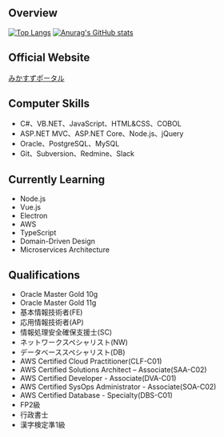 ## Overview
[![Top Langs](https://github-readme-stats.vercel.app/api/top-langs/?username=hirotoe0112&theme=github_dark&hide_title=true&hide_border=true)](https://github.com/anuraghazra/github-readme-stats)
[![Anurag's GitHub stats](https://github-readme-stats.vercel.app/api?username=hirotoe0112&show_icons=true&count_private=true&theme=github_dark&hide_title=true&hide_border=true)](https://github.com/anuraghazra/github-readme-stats)

## Official Website  
[みかすずポータル](https://greenry.jp "みかすずポータル")

## Computer Skills
- C#、VB.NET、JavaScript、HTML&CSS、COBOL
- ASP.NET MVC、ASP.NET Core、Node.js、jQuery
- Oracle、PostgreSQL、MySQL
- Git、Subversion、Redmine、Slack

## Currently Learning
- Node.js
- Vue.js
- Electron
- AWS
- TypeScript
- Domain-Driven Design
- Microservices Architecture

## Qualifications
- Oracle Master Gold 10g
- Oracle Master Gold 11g
- 基本情報技術者(FE)
- 応用情報技術者(AP)
- 情報処理安全確保支援士(SC)
- ネットワークスペシャリスト(NW)
- データベーススペシャリスト(DB)
- AWS Certified Cloud Practitioner(CLF-C01)
- AWS Certified Solutions Architect – Associate(SAA-C02)
- AWS Certified Developer - Associate(DVA-C01)
- AWS Certified SysOps Administrator - Associate(SOA-C02)
- AWS Certified Database - Specialty(DBS-C01)
- FP2級
- 行政書士
- 漢字検定準1級

<!--## 💕love💕
- z3ta
- Sylenth1-->

<!--
**hirotoe0112/hirotoe0112** is a ✨ _special_ ✨ repository because its `README.md` (this file) appears on your GitHub profile.

Here are some ideas to get you started:

- 🔭 I’m currently working on ...
- 🌱 I’m currently learning ...
- 👯 I’m looking to collaborate on ...
- 🤔 I’m looking for help with ...
- 💬 Ask me about ...
- 📫 How to reach me: ...
- 😄 Pronouns: ...
- ⚡ Fun fact: ...
-->
